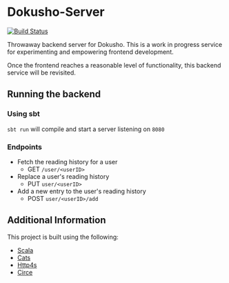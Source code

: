 # Dokusho-Server

[![Build Status](https://travis-matrix-badges.herokuapp.com/repos/RawToast/dokusho/branches/master/2)](https://travis-ci.org/RawToast/dokusho)

Throwaway backend server for Dokusho. This is a work in progress service for experimenting and empowering frontend development.

Once the frontend reaches a reasonable level of functionality, this backend service will be revisited.

## Running the backend

### Using sbt

`sbt run` will compile and start a server listening on `8080` 

### Endpoints

* Fetch the reading history for a user
  * GET `/user/<userID>`
* Replace a user's reading history
  * PUT `user/<userID>` 
* Add a new entry to the user's reading history
  * POST  `user/<userID>/add`


## Additional Information

This project is built using the following:

* [Scala](http://scala-lang.org)
* [Cats](https://typelevel.org/cats)
* [Http4s](http://http4s.org)
* [Circe](https://circe.github.io/circe/)
